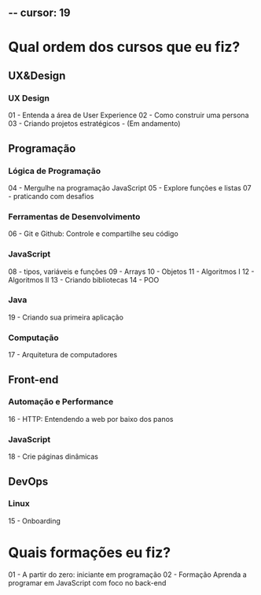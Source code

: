 --
cursor: 19
--

# Qual ordem dos cursos que eu fiz?

## UX&Design

### UX Design

01 - Entenda a área de User Experience
02 - Como construir uma persona
03 - Criando projetos estratégicos - (Em andamento)

## Programação

### Lógica de Programação

04 - Mergulhe na programação JavaScript
05 - Explore funções e listas
07 - praticando com desafios

### Ferramentas de Desenvolvimento

06 - Git e Github: Controle e compartilhe seu código

### JavaScript

08 - tipos, variáveis e funções
09 - Arrays
10 - Objetos
11 - Algoritmos I
12 - Algoritmos II
13 - Criando bibliotecas
14 - POO

### Java

19 - Criando sua primeira aplicação

### Computação

17 - Arquitetura de computadores

## Front-end

### Automação e Performance

16 - HTTP: Entendendo a web por baixo dos panos

### JavaScript

18 - Crie páginas dinâmicas

## DevOps

### Linux

15 - Onboarding

# Quais formações eu fiz?

01 - A partir do zero: iniciante em programação
02 - Formação Aprenda a programar em JavaScript com foco no back-end
